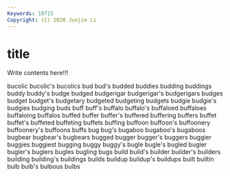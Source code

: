```yaml
---
Keywords: 19715
Copyright: (C) 2020 Junjie Li
---
```


# title

Write contents here!!!
 
bucolic
bucolic's 
bucolics 
bud 
bud's 
budded 
buddies 
budding 
buddings 
buddy 
buddy's
budge 
budged 
budgerigar 
budgerigar's 
budgerigars 
budges 
budget 
budget's 
budgetary 
budgeted
budgeting 
budgets 
budgie 
budgie's 
budgies 
budging 
buds 
buff 
buff's 
buffalo
buffalo's 
buffaloed 
buffaloes 
buffaloing 
buffalos 
buffed 
buffer 
buffer's 
buffered 
buffering
buffers 
buffet 
buffet's 
buffeted 
buffeting 
buffets 
buffing 
buffoon 
buffoon's 
buffoonery
buffoonery's 
buffoons 
buffs 
bug 
bug's 
bugaboo 
bugaboo's 
bugaboos 
bugbear 
bugbear's
bugbears 
bugged 
bugger 
bugger's 
buggers 
buggier 
buggies 
buggiest 
bugging 
buggy
buggy's 
bugle 
bugle's 
bugled 
bugler 
bugler's 
buglers 
bugles 
bugling 
bugs
build 
build's 
builder 
builder's 
builders 
building 
building's 
buildings 
builds 
buildup
buildup's 
buildups 
built 
builtin 
bulb 
bulb's 
bulbous 
bulbs 
